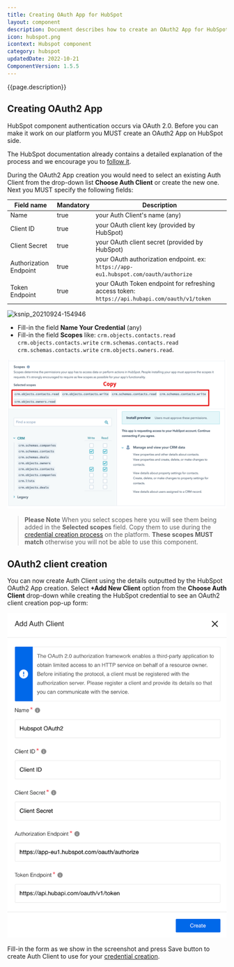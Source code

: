 ```yaml
---
title: Creating OAuth App for HubSpot
layout: component
description: Document describes how to create an OAuth2 App for HubSpot and how to use newly generated Client ID and Client Secret to configure Auth Client.
icon: hubspot.png
icontext: Hubspot component
category: hubspot
updatedDate: 2022-10-21
ComponentVersion: 1.5.5
---
```


{{page.description}}

## Creating OAuth2 App

HubSpot component authentication occurs via OAuth 2.0. Before you can make it work
on our platform you MUST create an OAuth2 App on HubSpot side.

The HubSpot documentation already contains a detailed explanation of the process
and we encourage you to [follow it](https://developers.hubspot.com/docs/api/working-with-oauth).

During the OAuth2 App creation you would need to select an existing Auth Client
from the drop-down list **Choose Auth Client** or create the new one. Next you
MUST specify the following fields:

| Field name | Mandatory | Description |
|----|---------|-----------|
| Name | true | your Auth Client's name (any) |
| Client ID| true | your OAuth client key (provided by HubSpot) |
| Client Secret| true | your OAuth client secret (provided by HubSpot) |
| Authorization Endpoint | true | your OAuth authorization endpoint. ex: `https://app-eu1.hubspot.com/oauth/authorize` |
| Token Endpoint | true | your OAuth Token endpoint for refreshing access token: `https://api.hubapi.com/oauth/v1/token`|

![ksnip_20210924-154946](https://user-images.githubusercontent.com/7985390/134677237-b9aedd64-e7c0-4489-9125-f476cc129e31.png)

*   Fill-in the field **Name Your Credential** (any)
*   Fill-in the field **Scopes** like: `crm.objects.contacts.read` `crm.objects.contacts.write` `crm.schemas.contacts.read` `crm.schemas.contacts.write` `crm.objects.owners.read`.

![Scopes](img/scopes.png)

> **Please Note** When you select scopes here you will see them being added in
> the **Selected scopes** field. Copy them to use during the
> [credential creation process](index#credentials) on the platform.
> **These scopes MUST match** otherwise you will not be able to use this component.

## OAuth2 client creation

You can now create Auth Client using the details outputted by the HubSpot OAuth2 App
creation. Select **+Add New Client** option from the **Choose Auth Client**
drop-down while creating the HubSpot credential to see an OAuth2 client creation
pop-up form:

![Oauth 2](img/hubspot-oauth2.png)

Fill-in the form as we show in the screenshot and press Save button to create
Auth Client to use for your [credential creation](index#credentials).
